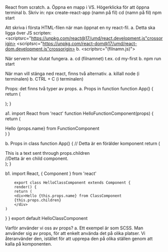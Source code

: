 React from scratch.
       a. Öppna en mapp i VS. Högerklicka för att öppna terminal
       b. Skriv in: 
                npx create-react-app (namn på fil)
                cd (namn på fil)
                npm start 

Att skriva i första HTML-filen när man öppnat en ny react-fil.
        a.   Detta ska ligga över JS scripten:
        <scriptsrc="https://unpkg.com/react@17/umd/react.development.js"crossorigin></script> 
        <scriptsrc="https://unpkg.com/react-dom@17/umd/react-dom.development.js"crossorigin></script>
        b.  <scriptsrc="(filnamn.js)"></script>


När servern har slutat fungera.
	a. cd (filnamnet) t.ex. cd my-first
	b. npm run start

När man vill stänga ned react, finns två alternativ.
        a. killall node (i terminalen)
        b. CTRL + C (i terminalen)



Props: det finns två typer av props. 
a. Props in function 
        function App() {
        return (
        <div className="App">
        <HelloFunctionComponent name="Johanna"/>
        </div>
        );
        }

a1.     import React from 'react'
        function HelloFunctionComponent(props) {
        return (
        <div>Hello {props.name} from FunctionComponent</div>
        )
        }

b. Props in class
        function App() { // Detta är en förälder komponent
        return (
        <div className="App">
        <HelloClassComponent name="Jane Doe">
        <div>This is a text sent through props.children</div> //Detta är en child component.
        </HelloClassComponent>   
        </div>
        );
        }

b1. 
        import React, { Component } from 'react'

        export class HelloClassComponent extends Component {
        render() {
        return (
        <div>Hello {this.props.name} from ClassComponent
        {this.props.children}
        </div>
    )
   }
} export default HelloClassComponent

Varför använder vi oss av props? 
        a. Ett exempel är som SCSS. Man använder sig av props, för att enkelt använda det på olika platser. 
        Vi återanvänder den, istället för att upprepa den på olika ställen genom att kalla på komponenten.


